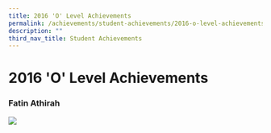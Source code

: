 ```yaml
---
title: 2016 'O' Level Achievements
permalink: /achievements/student-achievements/2016-o-level-achievements/
description: ""
third_nav_title: Student Achievements
---
```

# **2016 'O' Level Achievements**

















### Fatin Athirah

![](/images/786%20Fatin%20Athirah%202016%20(V11)%20(25Oct2019)%20(Poster%20Effect)%20(A)%20(1).jpg)